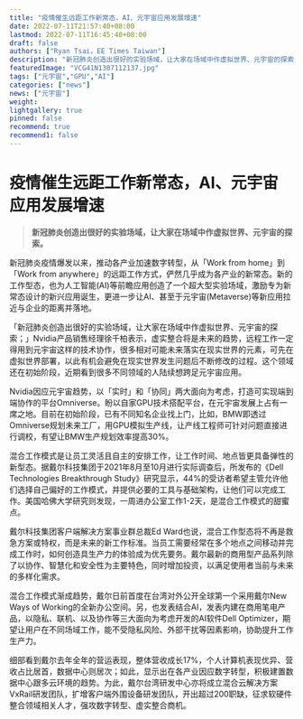 ```yaml
---
title: "疫情催生远距工作新常态，AI、元宇宙应用发展增速"
date: 2022-07-11T21:57:40+08:00
lastmod: 2022-07-11T16:45:40+08:00
draft: false
authors: ["Ryan Tsai，EE Times Taiwan"]
description: "新冠肺炎创造出很好的实验场域，让大家在场域中作虚拟世界、元宇宙的探索。"
featuredImage: "VCG41N1307112137.jpg"
tags: ["元宇宙","GPU","AI"]
categories: ["news"]
news: ["元宇宙"]
weight: 
lightgallery: true
pinned: false
recommend: true
recommend1: false
---
```


# 疫情催生远距工作新常态，AI、元宇宙应用发展增速

> **新冠肺炎创造出很好的实验场域，让大家在场域中作虚拟世界、元宇宙的探索。**



新冠肺炎疫情爆发以来，推动各产业加速数字转型，从「Work from home」到「Work from anywhere」的远距工作方式，俨然几乎成为各产业的新常态。新的工作型态，也为人工智能(AI)等前瞻应用创造了一个超大型实验场域，激励专为新常态设计的新兴应用诞生，更进一步让AI、甚至于元宇宙(Metaverse)等新应用拉近与企业的距离并落地。

「新冠肺炎创造出很好的实验场域，让大家在场域中作虚拟世界、元宇宙的探索；」Nvidia产品销售经理徐千柏表示，虚实整合将是未来的趋势，远程工作一定得用到元宇宙这样的技术协作，很多相对可能未来落实在现实世界的元素，可先在虚拟世界部署，以此有机会避免在现实世界发生问题后不断修改的过程。这个领域还在初始阶段，近期看到很多不同领域的人陆续想跨足元宇宙应用。

Nvidia因应元宇宙趋势，以「实时」和「协同」两大面向为考虑，打造可实现端到端协作的平台Omniverse。盼以自家GPU技术搭配平台，在元宇宙发展上占有一席之地。目前在初始阶段，已有不同知名企业找上门，比如，BMW即透过Omniverse规划未来工厂，用GPU模拟生产线，让产线工程师可针对问题直接进行调校，有望让BMW生产规划效率提高30%。

混合工作模式是让员工灵活且自主的安排工作，让工作时间、地点皆更具备弹性的新型态。据戴尔科技集团于2021年8月至10月进行实际调查后，所发布的《Dell Technologies Breakthrough Study》研究显示，44%的受访者希望主管允许他们选择自己偏好的工作模式，并提供必要的工具与基础架构，让他们可以完成工作。美国哈佛大学研究则发现，一周进办公室工作1-2天，是混合工作模式的甜蜜点。

戴尔科技集团客户端解决⽅案事业群总裁Ed Ward也说，混合工作型态将不再是救急方案或特权，而是未来的新工作标准。当员工需要经常在多个地点之间移动并完成工作时，如何创造具生产力的体验成为优先要务。戴尔最新的商用型产品系列除了以协作、智慧化和安全性为主要特色，同时增加投资，以满足使用者当前与未来的多样化需求。

混合工作模式渐成趋势，戴尔日前首度在台湾对外公开全球第一个采用戴尔New Ways of Working的全新办公空间。另，也发表结合AI，发表内建在商用笔电产品，以隐私、联机、以及协作等三大面向为考虑开发的AI软件Dell Optimizer，期望让用户在不同场域工作，能不受隐私风险、外部干扰等因素影响，协助提升工作生产力。

细部看到戴尔去年全年的营运表现，整体营收成长17%，个人计算机表现优异、营收占比居首，数据中心则居次；如此，显示出在各产业因应数字转型，积极建置数据中心跟多云环境的趋势。为此，戴尔台湾研发中心亦将成立混合云解决方案VxRail研发团队，扩增客户端外围设备研发团队，开出超过200职缺，征求软硬件整合领域相关人才，强攻数字转型、虚实整合商机。